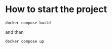 # How to start the project
```shell
docker compose build
```
and than
```shell
docker compose up
```
